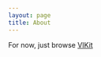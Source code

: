 ```yaml
---
layout: page
title: About
---
```


For now, just browse [VIKit](https://github.com/wireddown/VIKit)

